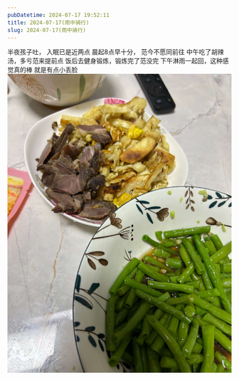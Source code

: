 ```yaml
---
pubDatetime: 2024-07-17 19:52:11
title: 2024-07-17(雨中骑行)
slug: 2024-07-17(雨中骑行)
---
```


半夜孩子吐， 入眠已是近两点
晨起8点早十分， 范今不愿同前往
中午吃了胡辣汤，多亏范来提前点
饭后去健身锻炼，锻炼完了范没完
下午淋雨一起回，这种感觉真的棒
就是有点小丢脸![image](../../../../public/img/2024/2024-07-17-1268db2b-d70a-43d7-a5af-fff723b6f9e2.jpg)